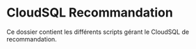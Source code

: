 # CloudSQL Recommandation

Ce dossier contient les différents scripts gérant le CloudSQL de recommandation.
